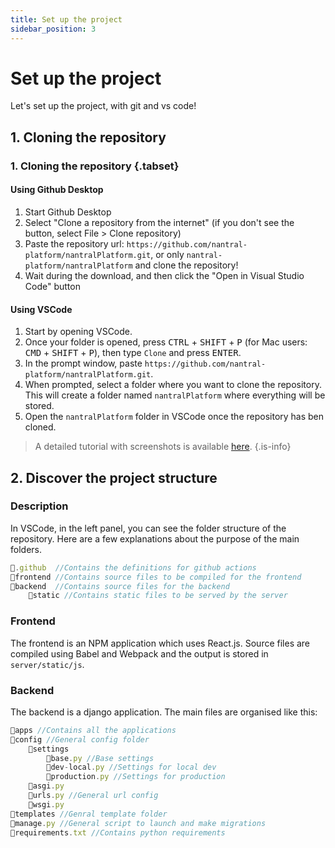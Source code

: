 ```yaml
---
title: Set up the project
sidebar_position: 3
---
```


# Set up the project

Let's set up the project, with git and vs code!

## 1. Cloning the repository

### 1. Cloning the repository {.tabset}

#### Using Github Desktop

1. Start Github Desktop
2. Select "Clone a repository from the internet" (if you don't see the button, select File > Clone repository)
3. Paste the repository url: `https://github.com/nantral-platform/nantralPlatform.git`, or only `nantral-platform/nantralPlatform` and clone the repository!
4. Wait during the download, and then click the "Open in Visual Studio Code" button

#### Using VSCode

1. Start by opening VSCode.
2. Once your folder is opened, press <kbd>CTRL</kbd> + <kbd>SHIFT</kbd> + <kbd>P</kbd> (for Mac users: <kbd>CMD</kbd> + <kbd>SHIFT</kbd> + <kbd>P</kbd>), then type `Clone` and press <kbd>ENTER</kbd>.
3. In the prompt window, paste `https://github.com/nantral-platform/nantralPlatform.git`.
4. When prompted, select a folder where you want to clone the repository. This will create a folder named `nantralPlatform` where everything will be stored.
5. Open the `nantralPlatform` folder in VSCode once the repository has ben cloned.

> A detailed tutorial with screenshots is available [here](https://code.visualstudio.com/docs/editor/versioncontrol#_cloning-a-repository).
> {.is-info}

## 2. Discover the project structure

### Description

In VSCode, in the left panel, you can see the folder structure of the repository. Here are a few explanations about the purpose of the main folders.

```js
📁.github  //Contains the definitions for github actions
📁frontend //Contains source files to be compiled for the frontend
📁backend  //Contains source files for the backend
    📁static //Contains static files to be served by the server
```

### Frontend

The frontend is an NPM application which uses React.js.
Source files are compiled using Babel and Webpack and the output is stored in `server/static/js`.

### Backend

The backend is a django application. The main files are organised like this:

```js
📁apps //Contains all the applications
📁config //General config folder
    📁settings
        📄base.py //Base settings
        📄dev-local.py //Settings for local dev
        📄production.py //Settings for production
    📄asgi.py
    📄urls.py //General url config
    📄wsgi.py
📁templates //Genral template folder
📄manage.py //General script to launch and make migrations
📄requirements.txt //Contains python requirements
```